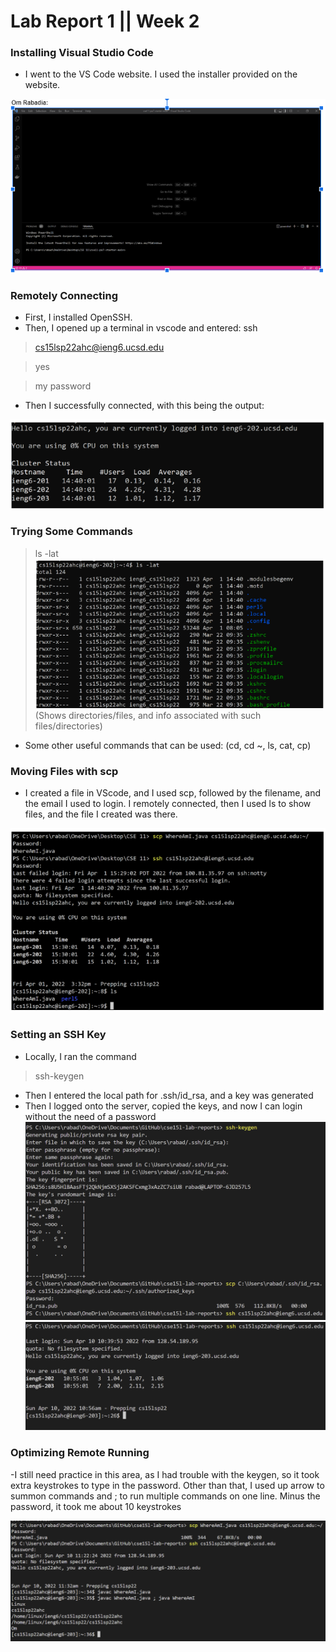 # Lab Report 1 || Week 2

### Installing Visual Studio Code
 - I went to the VS Code website. I used the installer provided on the website.

 ![vscode](vscode.png)

### Remotely Connecting
- First, I installed OpenSSH.
- Then, I opened up a terminal in vscode and entered: ssh 
> cs15lsp22ahc@ieng6.ucsd.edu

> yes

> my password

- Then I successfully connected, with this being the output:

![remotelyconnecting](remote.png)

### Trying Some Commands

> ls -lat
![lslat](lslat.png)
(Shows directories/files, and info associated with such files/directories)

- Some other useful commands that can be used: (cd, cd ~, ls, cat, cp)

### Moving Files with scp

- I created a file in VScode, and I used scp, followed by the filename, and the email I used to login. I remotely connected, then I used ls to show files, and the file I created was there.

![scp](scp.png)

### Setting an SSH Key

- Locally, I ran the command
> ssh-keygen

- Then I entered the local path for .ssh/id_rsa, and a key was generated
- Then I logged onto the server, copied the keys, and now I can login without the need of a password
![keygenpt1](keygen1.png)
![keygenpt2](keygen2.png)

### Optimizing Remote Running

-I still need practice in this area, as I had trouble with the keygen, so it took extra keystrokes to type in the password. Other than that, I used up arrow to summon commands and ; to run multiple commands on one line. Minus the password, it took me about 10 keystrokes

![optimize](optimize.png)





